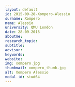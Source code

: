 ```yaml
---
layout: default 
id: 2015-09-28-Xompero-Alessio
surname: Xompero
name: Alessio
university: QMU London
date: 28-09-2015
aboutme: 
research_topic: 
subtitle: 
advisor: 
keywords: 
website: 
img: xompero.jpg
thumbnail: xompero_thumb.jpg
alt: Xompero Alessio
modal-id: stud64
---
```

